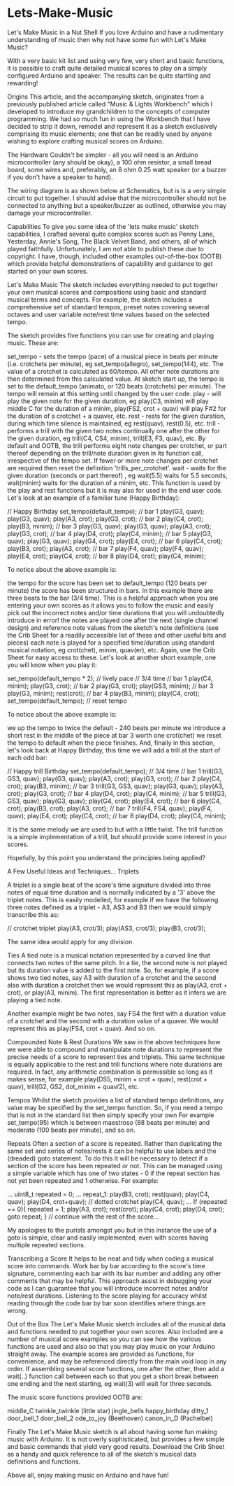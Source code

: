 # Lets-Make-Music

Let's Make Music in a Nut Shell
If you love Arduino and have a rudimentary understanding of music then why not have some fun with Let's Make Music?

With a very basic kit list and using very few, very short and basic functions, it is possible to craft quite detailed musical scores to play on a simply configured Arduino and speaker. The results can be quite startling and rewarding!

Origins
This article, and the accompanying sketch, originates from a previously published article called "Music & Lights Workbench" which I developed to introduce my grandchildren to the concepts of computer programming. We had so much fun in using the Workbench that I have decided to strip it down, remodel and represent it as a sketch exclusively comprising its music elements; one that can be readily used by anyone wishing to explore crafting musical scores on Arduino.

The Hardware
Couldn't be simpler - all you will need is an Arduino microcontroller (any should be okay), a 100 ohm resistor, a small bread board, some wires and, preferably, an 8 ohm 0.25 watt speaker (or a buzzer if you don't have a speaker to hand).

The wiring diagram is as shown below at Schematics, but is is a very simple circuit to put together. I should advise that the microcontroller should not be connected to anything but a speaker/buzzer as outlined, otherwise you may damage your microcontroller.

Capabilities
To give you some idea of the 'lets make music' sketch capabilities, I crafted several quite complex scores such as Penny Lane, Yesterday, Annie's Song, The Black Velvet Band, and others, all of which played faithfully. Unfortunately, I am not able to publish these due to copyright. I have, though, included other examples out-of-the-box (OOTB) which provide helpful demonstrations of capability and guidance to get started on your own scores.

Let's Make Music
The sketch includes everything needed to put together your own musical scores and compositions using basic and standard musical terms and concepts. For example, the sketch includes a comprehensive set of standard tempos, preset notes covering several octaves and user variable note/rest time values based on the selected tempo.

The sketch provides five functions you can use for creating and playing music. These are:

set_tempo - sets the tempo (pace) of a musical piece in beats per minute (i.e. crotchets per minute), eg set_tempo(allegro), set_tempo(144), etc. The value of a crotchet is calculated as 60/tempo. All other note durations are then determined from this calculated value. At sketch start up, the tempo is set to the default_tempo (animato, or 120 beats (crotchets) per minute). The tempo will remain at this setting until changed by the user code.
play - will play the given note for the given duration, eg play(C3, minim) will play middle C for the duration of a minim, play(FS2, crot + quav) will play F#2 for the duration of a crotchet + a quaver, etc.
rest - rests for the given duration, during which time silence is maintained, eg rest(quav), rest(0.5), etc.
trill - performs a trill with the given two notes continually one after the other for the given duration, eg trill(C4, CS4, minim), trill(E3, F3, quav), etc. By default and OOTB, the trill performs eight note changes per crotchet, or part thereof depending on the trill/note duration given in its function call, irrespective of the tempo set. If fewer or more note changes per crotchet are required then reset the definition 'trills_per_crotchet'.
wait - waits for the given duration (seconds or part thereof) , eg wait(5.5) waits for 5.5 seconds, wait(minim) waits for the duration of a minim, etc. This function is used by the play and rest functions but it is may also for used in the end user code.
Let's look at an example of a familiar tune (Happy Birthday):

 // Happy Birthday
 set_tempo(default_tempo);
 // bar 1
 play(G3, quav);
 play(G3, quav);
 play(A3, crot);
 play(G3, crot);
 // bar 2
 play(C4, crot);
 play(B3, minim);
 // bar 3
 play(G3, quav);
 play(G3, quav);
 play(A3, crot);
 play(G3, crot);
 // bar 4
 play(D4, crot);
 play(C4, minim);
 // bar 5
 play(G3, quav);
 play(G3, quav);
 play(G4, crot);
 play(E4, crot);
 // bar 6
 play(C4, crot);
 play(B3, crot);
 play(A3, crot);
 // bar 7
 play(F4, quav);
 play(F4, quav);
 play(E4, crot);
 play(C4, crot);
 // bar 8
 play(D4, crot);
 play(C4, minim);
 
To notice about the above example is:

the tempo for the score has been set to default_tempo (120 beats per minute)
the score has been structured in bars. In this example there are three beats to the bar (3/4 time). This is a helpful approach when you are entering your own scores as it allows you to follow the music and easily pick out the incorrect notes and/or time durations that you will undoubtedly introduce in error!
the notes are played one after the next (single channel design) and reference note values from the sketch's note definitions (see the Crib Sheet for a readily accessible list of these and other useful bits and pieces)
each note is played for a specified time/duration using standard musical notation, eg crot(chet), minim, quav(er), etc. Again, use the Crib Sheet for easy access to these.
Let's look at another short example, one you will know when you play it:

 set_tempo(default_tempo * 2); // lively pace
 // 3/4 time
 // bar 1
 play(C4, minim);
 play(G3, crot);
 // bar 2
 play(G3, crot);
 play(GS3, minim);
 // bar 3
 play(G3, minim);
 rest(crot);
 // bar 4
 play(B3, minim);
 play(C4, crot);
 set_tempo(default_tempo); // reset tempo 
 
To notice about the above example is:

we up the tempo to twice the default - 240 beats per minute
we introduce a short rest in the middle of the piece at bar 3 worth one crot(chet)
we reset the tempo to default when the piece finishes.
And, finally in this section, let's look back at Happy Birthday, this time we will add a trill at the start of each odd bar:

 // Happy trill Birthday
 set_tempo(default_tempo);
 // 3/4 time
 // bar 1
 trill(G3, GS3, quav);
 play(G3, quav);
 play(A3, crot);
 play(G3, crot);
 // bar 2
 play(C4, crot);
 play(B3, minim);
 // bar 3
 trill(G3, GS3, quav);
 play(G3, quav);
 play(A3, crot);
 play(G3, crot);
 // bar 4
 play(D4, crot);
 play(C4, minim);
 // bar 5
 trill(G3, GS3, quav);
 play(G3, quav);
 play(G4, crot);
 play(E4, crot);
 // bar 6
 play(C4, crot);
 play(B3, crot);
 play(A3, crot);
 // bar 7
 trill(F4, FS4, quav);
 play(F4, quav);
 play(E4, crot);
 play(C4, crot);
 // bar 8
 play(D4, crot);
 play(C4, minim);
 
It is the same melody we are used to but with a little twist. The trill function is a simple implementation of a trill, but should provide some interest in your scores.

Hopefully, by this point you understand the principles being applied?

A Few Useful Ideas and Techniques...
Triplets

A triplet is a single beat of the score's time signature divided into three notes of equal time duration and is normally indicated by a '3' above the triplet notes. This is easily modelled, for example if we have the following three notes defined as a triplet - A3, AS3 and B3 then we would simply transcribe this as:

// crotchet triplet
play(A3, crot/3);
play(AS3, crot/3); 
play(B3, crot/3);

The same idea would apply for any division.

Ties
A tied note is a musical notation represented by a curved line that connects two notes of the same pitch. In a tie, the second note is not played but its duration value is added to the first note. So, for example, if a score shows two tied notes, say A3 with duration of a crotchet and the second also with duration a crotchet then we would represent this as play(A3, crot + crot), or play(A3, minim). The first representation is better as it infers we are playing a tied note.

Another example might be two notes, say FS4 the first with a duration value of a crotchet and the second with a duration value of a quaver. We would represent this as play(FS4, crot + quav). And so on.

Compounded Note & Rest Durations
We saw in the above techniques how we were able to compound and manipulate note durations to represent the precise needs of a score to represent ties and triplets. This same technique is equally applicable to the rest and trill functions where note durations are required. In fact, any arithmetic combination is permissible so long as it makes sense, for example play(DS5, minim + crot + quav), rest(crot + quav), trill(G2, GS2, dot_minim + quav/2), etc.

Tempos
Whilst the sketch provides a list of standard tempo definitions, any value may be specified by the set_tempo function. So, if you need a tempo that is not in the standard list then simply specify your own For example set_tempo(95) which is between maestroso (88 beats per minute) and moderato (100 beats per minute), and so on.

Repeats
Often a section of a score is repeated. Rather than duplicating the same set and series of notes/rests it can be helpful to use labels and the (dreaded) goto statement. To do this it will be necessary to detect if a section of the score has been repeated or not. This can be managed using a simple variable which has one of two states - 0 if the repeat section has not yet been repeated and 1 otherwise. For example:

...
uint8_t repeated = 0;
...
repeat_1:
play(B3, crot);
rest(quav);
play(C4, quav);
play(D4, crot+quav);  // dotted crotchet
play(C4, quav);
...
If (repeated == 0){
  repeated = 1; 
  play(A3, crot);
  rest(crot);
  play(C4, crot);
  play(D4, crot);
  goto repeat;
}
// continue with the rest of the score...

My apologies to the purists amongst you but in this instance the use of a goto is simple, clear and easily implemented, even with scores having multiple repeated sections.

Transcribing a Score
It helps to be neat and tidy when coding a musical score into commands. Work bar by bar according to the score's time signature, commenting each bar with its bar number and adding any other comments that may be helpful. This approach assist in debugging your code as I can guarantee that you will introduce incorrect notes and/or note/rest durations. Listening to the score playing for accuracy whilst reading through the code bar by bar soon identifies where things are wrong.

Out of the Box
The Let's Make Music sketch includes all of the musical data and functions needed to put together your own scores. Also included are a number of musical score examples so you can see how the various functions are used and also so that you may play music on your Arduino straight away. The example scores are provided as functions, for convenience, and may be referenced directly from the main void loop in any order. If assembling several score functions, one after the other, then add a wait(..) function call between each so that you get a short break between one ending and the next starting, eg wait(3) will wait for three seconds.

The music score functions provided OOTB are:

middle_C
twinkle_twinkle (little star)
jingle_bells
happy_birthday
ditty_1
door_bell_1
door_bell_2
ode_to_joy (Beethoven)
canon_in_D (Pachelbel)

Finally
The Let's Make Music sketch is all about having some fun making music with Arduino. It is not overly sophisticated, but provides a few simple and basic commands that yield very good results. Download the Crib Sheet as a handy and quick reference to all of the sketch's musical data definitions and functions.

Above all, enjoy making music on Arduino and have fun!

